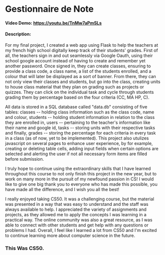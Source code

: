 # Gestionnaire de Note
#### Video Demo:  https://youtu.be/TnMw7aPmSLs
#### Description:

For my final project, I created a web app using Flask to help the teachers at my french high school digitally keep track of their students' grades. First of all, the teachers sign in and out seamlessly via Google Oauth, using their school google account instead of having to create and remember yet another password. Once signed in, they can create classes, ensuring to provide a class code, a class name, a list of the students enrolled, and a colour that will later be displayed as a sort of banner. From there, they can not only view their classes and students, but go into the class, creating units to house class material that they plan on grading such as projects or quizzes. They can click on the individual task and cycle through students grading them by percentage based on the four criteria (CC, MA HP, C).

All data is stored in a SQL database called "data.db" consisting of five tables: classes -- holding class information such as the class code, name and colour, students -- holding student information in relation to the class they are enrolled in, users -- pertaining to the teacher's information like their name and google id, tasks -- storing units with their respective tasks and finally, grades -- storing the percentage for each criteria in every task in a class (as of now, yet to be implemented). This project also utulizes javascript on several pages to enhance user experience, by for example, creating or deleting table cells, adding input fields when certain options are selected and alerting the user if not all necessary form items are filled before submission.

I truly hope to continue using the extraordinary skills that I have learned throughout this course to not only finish this project in the new year, but to work on many more in the pursuit of my newfound passion in CS! I would like to give one big thank you to everyone who has made this possible, you have made all the difference, and I wish you all the best!

I really enjoyed taking CS50. It was a challenging course, but the material was presented in a way that was easy to understand and the staff was always available to help. I appreciated the variety of assignments and projects, as they allowed me to apply the concepts I was learning in a practical way. The online community was also a great resource, as I was able to connect with other students and get help with any questions or problems I had. Overall, I feel like I learned a lot from CS50 and I'm excited to continue learning more about computer science in the future.

### This Was CS50. 
